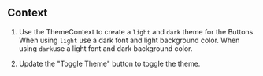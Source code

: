 ## Context

1. Use the ThemeContext to create a `light` and `dark` theme for the Buttons. When using `light` use a dark font and light background color. When using `dark`use a light font and dark background color.

2. Update the "Toggle Theme" button to toggle the theme.
